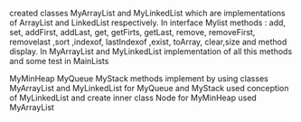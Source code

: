 created classes MyArrayList and MyLinkedList which are implementations of ArrayList and LinkedList respectively.
In interface Mylist methods :
add, set, addFirst, addLast, get, getFirts, getLast, remove,
removeFirst, removelast ,sort ,indexof, lastIndexof ,exist, toArray, clear,size 
and method display.
In MyArrayList and MyLinkedList implementation of all this methods and some test in MainLists



MyMinHeap  MyQueue MyStack methods implement by using classes MyArrayList and MyLinkedList
for MyQueue and MyStack used conception of MyLinkedList and create inner class Node 
for MyMinHeap used MyArrayList
